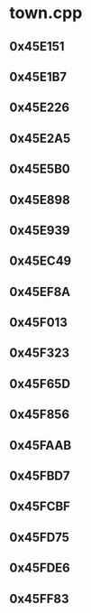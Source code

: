 # town.cpp

## 0x45E151

## 0x45E1B7

## 0x45E226

## 0x45E2A5

## 0x45E5B0

## 0x45E898

## 0x45E939

## 0x45EC49

## 0x45EF8A

## 0x45F013

## 0x45F323

## 0x45F65D

## 0x45F856

## 0x45FAAB

## 0x45FBD7

## 0x45FCBF

## 0x45FD75

## 0x45FDE6

## 0x45FF83
